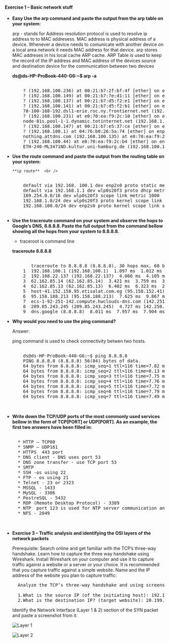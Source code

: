 #### Exercise 1 – Basic network stuff


* **Easy Use the arp command and paste the output from the arp table on your system:**
  
  arp  - stands for Address resolution protocol is used to resolve ip address to to MAC addresess. MAC address is physical address of a device. Whenever a device needs to comunicate with another device on a local area network it needs MAC address for that device. arp stores MAC addreses in his local cache ARP cache. ARP Table is used to keep the record of the IP address and MAC address of the devices source and destination device for the communication between two devices

    **ds@ds-HP-ProBook-440-G6:~$ arp -a**

    <pre>

      ? (192.168.100.236) at 00:21:b7:2f:bf:4f [ether] on enp2s0   
      ? (192.168.100.149) at 00:21:b7:7e:d1:11 [ether] on enp2s0   
      ? (192.168.100.137) at 00:21:b7:d5:f2:e1 [ether] on enp2s0   
      ? (192.168.100.141) at 00:21:b7:d5:f2:b1 [ether] on enp2s0   
      70-100-168-192.dsl1-erie.roc.ny.frontiernet.net (192.168.100.70) at 58:20:b1:4e:bc:23 [ether] on enp2s0 
      ? (192.168.100.231) at e0:70:ea:f9:2c:10 [ether] on enp2s0 
      node-81s.pool-1-1.dynamic.totinternet.net (192.168.1.1) at 00:1f:33:28:81:80 [ether] on wlp0s20f3 
      ? (192.168.100.147) at 00:21:b7:e5:37:ce [ether] on enp2s0 
      ? (192.168.100.1) at 04:76:b0:26:5a:74 [ether] on enp2s0 
      nothing.attdns.com (192.168.100.135) at e0:70:ea:f9:2c:5a [ether] on enp2s0 
      ? (192.168.100.44) at e0:70:ea:f9:2c:b4 [ether] on enp2s0 
      ETH-240-ML3471ND.kultur.uni-hamburg.de (192.168.100.134) at 00:21:b7:d5:f6:c6 [ether] on enp2s0 
</pre>

* **Use the route command and paste the output from the routing table on your system:** 

      **ip route**  <br />
    <pre>

      default via 192.168. 100.1 dev enp2s0 proto static metric 100 
      default via 192.168.1.1 dev wlp0s20f3 proto dhcp metric 600  
      169.254.0.0/16 dev wlp0s20f3 scope link metric 1000 
      192.168.1.0/24 dev wlp0s20f3 proto kernel scope link src 192.168.1.2 metric 600 
      192.168.100.0/24 dev enp2s0 proto kernel scope link src 192.168.100.33 metric 100
    
  </pre>

* **Use the traceroute command on your system and observe the hops to Google’s DNS, 8.8.8.8. Paste the full output from the command bellow showing all the hops from your system to 8.8.8.8.** 
  
  - traceroot is command line  <br />
 
  **traceroute 8.8.8.8** 

    <pre>

         traceroute to 8.8.8.8 (8.8.8.8), 30 hops max, 60 byte packets
      1  192.168.100.1 (192.168.100.1)  1.097 ms  1.012 ms  0.960 ms 
      2  192.168.22.137 (192.168.22.137)  4.066 ms  4.105 ms  4.790 ms
      3  62.162.85.14 (62.162.85.14)  3.421 ms  3.759 ms  3.746 ms  
      4  62.162.85.13 (62.162.85.13)  6.402 ms  6.323 ms  2.673 ms 
      5  host-41.152.158.95.etisalat.com.eg (95.158.152.41)  4.961 ms  4.911 ms * 
      6  95.158.188.213 (95.158.188.213)  7.625 ms  9.867 ms  10.643 ms  
      7  ecs-1-92-251-142.compute.hwclouds-dns.com (142.251.92.1)  5.136 ms bras-base-mtrlpq427bw-grc-26-65-92-251-142.dsl.bell.ca (142.251.92.65)  6.197 ms ecs-1-92-251-142.compute.hwclouds-dns.com (142.251.92.1)  7.173 ms 
      8  209.85.243.245 (209.85.243.245)  4.727 ms 142.250.60.187 (142.250.60.187)  8.121 ms 108.170.236.33 (108.170.236.33)  9.257 ms 
      9  dns.google (8.8.8.8)  8.011 ms  7.957 ms  7.904 ms  
  </pre>

* **Why would you need to use the ping command?** 
  
    Answer:

    ping command is used to check connectivity betwen two hosts. 

  <pre>

      ds@ds-HP-ProBook-440-G6:~$ ping 8.8.8.8
      PING 8.8.8.8 (8.8.8.8) 56(84) bytes of data.
      64 bytes from 8.8.8.8: icmp_seq=1 ttl=116 time=7.82 ms
      64 bytes from 8.8.8.8: icmp_seq=2 ttl=116 time=8.13 ms
      64 bytes from 8.8.8.8: icmp_seq=3 ttl=116 time=7.75 ms
      64 bytes from 8.8.8.8: icmp_seq=4 ttl=116 time=7.76 ms
      64 bytes from 8.8.8.8: icmp_seq=5 ttl=116 time=7.72 ms
      64 bytes from 8.8.8.8: icmp_seq=6 ttl=116 time=7.79 ms
      64 bytes from 8.8.8.8: icmp_seq=7 ttl=116 time=7.49 ms

  
  </pre>

* **Write down the TCP/UDP ports of the most commonly used services bellow in the form of TCP[PORT] or UDP[PORT].  As an example, the first two answers have been filled in:** 

  <pre>

    * HTTP – TCP80 
    * SNMP – UDP161 
    * HTTPS  443 port
    * DNS client - DNS uses port 53
    * DNS zone transfer - use TCP port 53
    * SMTP 
    * SSH -os using 22
    * FTP - os using 21
    * Telnet - 23 or 2323
    * MSSQL - 1433
    * MySQL - 3306
    * PostreSQL - 5432
    * RDP (Remote Desktop Protocol) - 3389
    * NTP  port 123 is used for NTP server communication and NTP clients use port 1023
    * NFS - 2049


  </pre>

* **Exercise 3 – Traffic analysis and identifying the OSI layers of the network packets** 

    Prerequisite: Search online and get familiar with the TCP’s three-way handshake. Learn how to capture the three way handshake using Wireshark. Install Wireshark on your computer and use it to capture traffic against a website or a server or your choice. It is recommended that you capture traffic against a simple website.  Name and the IP address of the website you plan to capture traffic: 

  <pre>
    Analyze the TCP’s three-way handshake and using screenshots from the Wireshark window answer the questions bellow: 
    
    1.What is the source IP (of the initiating host): 192.168.100.33
    2.What is the destination IP? (target website): 20.199.120.182
  </pre>

  Identify the Network Interface (Layer 1 & 2) section of the SYN packet and paste a screenshot from it: 

    ![Layer 1](./images/images/1.png "")
    
    ![Layer 2](./images/images/2.png "")